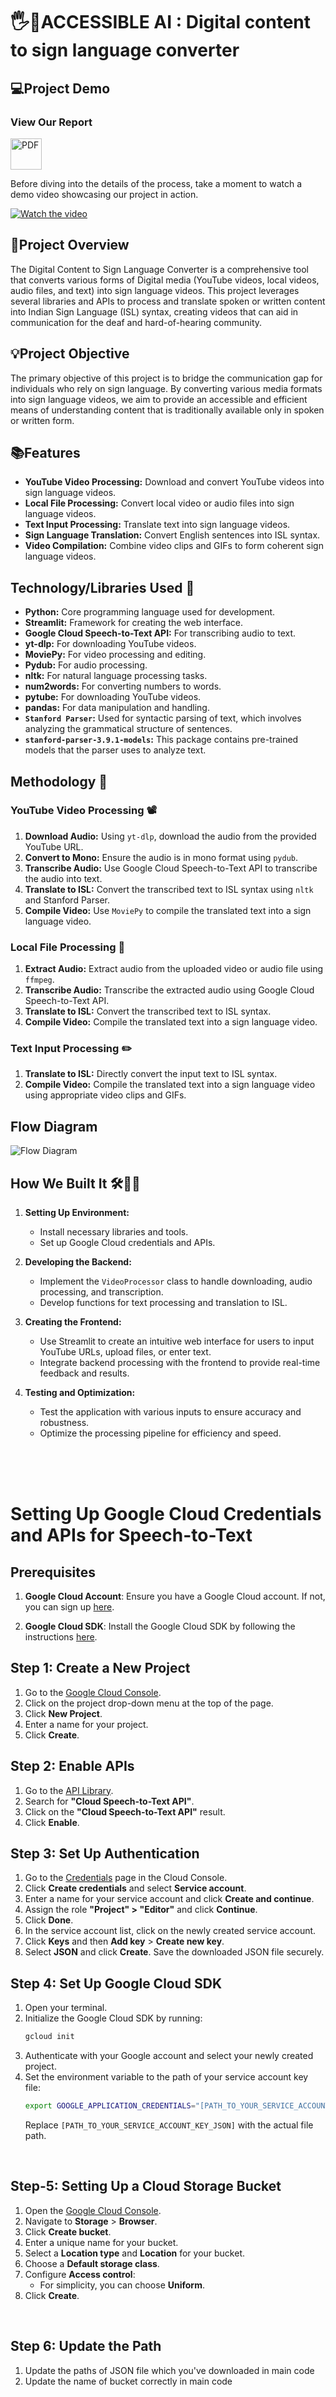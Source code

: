 # 🖐️🤘ACCESSIBLE AI : Digital content to sign language converter

## 💻Project Demo
 ### View Our Report 
<a href="https://github.com/thespectacular314/DeKut-Hackathon-2024/blob/main/dekut.pdf">
 <img src="https://upload.wikimedia.org/wikipedia/commons/thumb/8/87/PDF_file_icon.svg/833px-PDF_file_icon.svg.png" alt="PDF" width="50" height="50">
</a>

Before diving into the details of the process, take a moment to watch a demo video showcasing our project in action.

[![Watch the video](https://i.ytimg.com/an_webp/B29McIvbwd4/mqdefault_6s.webp?du=3000&sqp=COjhiLQG&rs=AOn4CLCX8fLm1cB_SXPWT4PIcs2UHOry_A)](https://www.youtube.com/watch?v=66Agpkoixko)


## 🔎Project Overview
The Digital Content to Sign Language Converter is a comprehensive tool that converts various forms of Digital media (YouTube videos, local videos, audio files, and text) into sign language videos. This project leverages several libraries and APIs to process and translate spoken or written content into Indian Sign Language (ISL) syntax, creating videos that can aid in communication for the deaf and hard-of-hearing community.

## 💡Project Objective
The primary objective of this project is to bridge the communication gap for individuals who rely on sign language. By converting various media formats into sign language videos, we aim to provide an accessible and efficient means of understanding content that is traditionally available only in spoken or written form.

## 📚Features
- **YouTube Video Processing:** Download and convert YouTube videos into sign language videos.
- **Local File Processing:** Convert local video or audio files into sign language videos.
- **Text Input Processing:** Translate text into sign language videos.
- **Sign Language Translation:** Convert English sentences into ISL syntax.
- **Video Compilation:** Combine video clips and GIFs to form coherent sign language videos.

## Technology/Libraries Used 🐍
- **Python:** Core programming language used for development.
- **Streamlit:** Framework for creating the web interface.
- **Google Cloud Speech-to-Text API:** For transcribing audio to text.
- **yt-dlp:** For downloading YouTube videos.
- **MoviePy:** For video processing and editing.
- **Pydub:** For audio processing.
- **nltk:** For natural language processing tasks.
- **num2words:** For converting numbers to words.
- **pytube:** For downloading YouTube videos.
- **pandas:** For data manipulation and handling.
- **`Stanford Parser`:** Used for syntactic parsing of text, which involves analyzing the grammatical structure of sentences.
- **`stanford-parser-3.9.1-models`:** This package contains pre-trained models that the parser uses to analyze text.

## Methodology 📝
### YouTube Video Processing 📽️
1. **Download Audio:** Using `yt-dlp`, download the audio from the provided YouTube URL.
2. **Convert to Mono:** Ensure the audio is in mono format using `pydub`.
3. **Transcribe Audio:** Use Google Cloud Speech-to-Text API to transcribe the audio into text.
4. **Translate to ISL:** Convert the transcribed text to ISL syntax using `nltk` and Stanford Parser.
5. **Compile Video:** Use `MoviePy` to compile the translated text into a sign language video.

### Local File Processing 🎤
1. **Extract Audio:** Extract audio from the uploaded video or audio file using `ffmpeg`.
2. **Transcribe Audio:** Transcribe the extracted audio using Google Cloud Speech-to-Text API.
3. **Translate to ISL:** Convert the transcribed text to ISL syntax.
4. **Compile Video:** Compile the translated text into a sign language video.

### Text Input Processing ✏️
1. **Translate to ISL:** Directly convert the input text to ISL syntax.
2. **Compile Video:** Compile the translated text into a sign language video using appropriate video clips and GIFs.

## Flow Diagram
![Flow Diagram](https://github.com/SaiNivedh26/Hackathon-June-2024/assets/155757417/408864b4-5c0a-4213-bb49-85422cca4c5d) <!-- Ensure you have a flow diagram image file in your repository -->

## How We Built It 🛠️👷‍♂️
1. **Setting Up Environment:**
   - Install necessary libraries and tools.
   - Set up Google Cloud credentials and APIs.

2. **Developing the Backend:**
   - Implement the `VideoProcessor` class to handle downloading, audio processing, and transcription.
   - Develop functions for text processing and translation to ISL.

3. **Creating the Frontend:**
   - Use Streamlit to create an intuitive web interface for users to input YouTube URLs, upload files, or enter text.
   - Integrate backend processing with the frontend to provide real-time feedback and results.

4. **Testing and Optimization:**
   - Test the application with various inputs to ensure accuracy and robustness.
   - Optimize the processing pipeline for efficiency and speed.
  
<br>
<br>
<br>

# Setting Up Google Cloud Credentials and APIs for Speech-to-Text

## Prerequisites

1. **Google Cloud Account**: Ensure you have a Google Cloud account. If not, you can sign up [here](https://cloud.google.com/).

2. **Google Cloud SDK**: Install the Google Cloud SDK by following the instructions [here](https://cloud.google.com/sdk/docs/install).

## Step 1: Create a New Project

1. Go to the [Google Cloud Console](https://console.cloud.google.com/).
2. Click on the project drop-down menu at the top of the page.
3. Click **New Project**.
4. Enter a name for your project.
5. Click **Create**.

## Step 2: Enable APIs

1. Go to the [API Library](https://console.cloud.google.com/apis/library).
2. Search for **"Cloud Speech-to-Text API"**.
3. Click on the **"Cloud Speech-to-Text API"** result.
4. Click **Enable**.

## Step 3: Set Up Authentication

1. Go to the [Credentials](https://console.cloud.google.com/apis/credentials) page in the Cloud Console.
2. Click **Create credentials** and select **Service account**.
3. Enter a name for your service account and click **Create and continue**.
4. Assign the role **"Project" > "Editor"** and click **Continue**.
5. Click **Done**.
6. In the service account list, click on the newly created service account.
7. Click **Keys** and then **Add key** > **Create new key**.
8. Select **JSON** and click **Create**. Save the downloaded JSON file securely.

## Step 4: Set Up Google Cloud SDK

1. Open your terminal.
2. Initialize the Google Cloud SDK by running:
    ```sh
    gcloud init
    ```
3. Authenticate with your Google account and select your newly created project.
4. Set the environment variable to the path of your service account key file:
    ```sh
    export GOOGLE_APPLICATION_CREDENTIALS="[PATH_TO_YOUR_SERVICE_ACCOUNT_KEY_JSON]"
    ```
    Replace `[PATH_TO_YOUR_SERVICE_ACCOUNT_KEY_JSON]` with the actual file path.
<br> 

## Step-5: Setting Up a Cloud Storage Bucket

1. Open the [Google Cloud Console](https://console.cloud.google.com/).
2. Navigate to **Storage** > **Browser**.
3. Click **Create bucket**.
4. Enter a unique name for your bucket.
5. Select a **Location type** and **Location** for your bucket.
6. Choose a **Default storage class**.
7. Configure **Access control**:
    - For simplicity, you can choose **Uniform**.
8. Click **Create**.
<br>

## Step 6: Update the Path 

1. Update the paths of JSON file which you've downloaded in main code
2. Update the name of bucket correctly in main code

<br>
<br>
<br>
     
# How to Run 💻

1. **Download the `stanford-parser.jar` and `stanford-parser-3.9.1-models.jar` from the following link:**
   ```
   http://nlp.stanford.edu/software/stanford-parser-4.2.1.zip
   ```
   - Update the path location in `textToISL.py`
     
2. **Download the `ffmpeg.exe` for audio processing from the following link:**
   ```
   https://www.gyan.dev/ffmpeg/builds/ffmpeg-release-full.7z
   ```
   - Update the path location in `VideoProessor.py`

3. **Download the latest version of `JDK` for creating the JAVA Environment to access the two `.jar` files from the below link:**
   ```
   https://download.oracle.com/java/22/latest/jdk-22_windows-x64_bin.zip
   ```
   - Update the `Java.exe` location in `textToISL.py`
   
4. **Clone the Repository:**
   ```
   git clone https://github.com/SaiNivedh26/Hackathon-June-2024
   cd Hackathon-June-2024
   ```

5. **Install the required Libraries:**
   ```
   pip install -r requirements.txt
   ```
6. **Run the app.py file in the terminal:**
   ```
   streamlit run app.py
   ```

# Contribution
- [@Sai Nivedh V](https://github.com/SaiNivedh26)
- [@Roshan T](https://github.com/Twinn-github09)
- [@Baranidharan S](https://github.com/thespectacular314)
